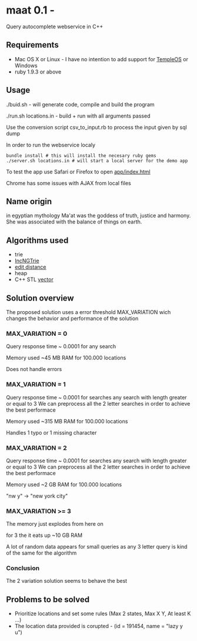 # maat 0.1 - 

Query autocomplete webservice in C++ 

## Requirements

- Mac OS X or Linux - I have no intention to add support for [TempleOS](http://www.templeos.org/) or Windows 
- ruby 1.9.3 or above


## Usage

./buid.sh - will generate code, compile and build the program

./run.sh locations.in - build + run with all arguments passed

Use the conversion script csv_to_input.rb to process the input given by sql dump

In order to run the webservice localy

```shell
bundle install # this will install the necesary ruby gems
./server.sh locations.in # will start a local server for the demo app
```

To test the app use Safari or Firefox to open [app/index.html](app/index.html)

Chrome has some issues with AJAX from local files 


## Name origin

in egyptian mythology Ma'at was the goddess of truth, justice and harmony. She was associated with the balance of things on earth.


## Algorithms used

- trie
- [IncNGTrie](http://www.vldb.org/pvldb/vol6/p373-xiao.pdf)
- [edit distance](http://en.wikipedia.org/wiki/Levenshtein_distance)
- heap
- C++ STL [vector](http://www.cplusplus.com/reference/vector/vector/)


## Solution overview

The proposed solution uses a error threshold MAX_VARIATION wich changes the behavior and performance of the solution

### MAX_VARIATION = 0

Query response time ~ 0.0001 for any search

Memory used ~45 MB RAM for 100.000 locations

Does not handle errors

### MAX_VARIATION = 1

Query response time ~ 0.0001 for searches any search with length greater or equal to 3
We can preprocess all the 2 letter searches in order to achieve the best performace

Memory used ~315 MB RAM for 100.000 locations

Handles 1 typo or 1 missing character 

### MAX_VARIATION = 2

Query response time ~ 0.0001 for searches any search with length greater or equal to 3
We can preprocess all the 2 letter searches in order to achieve the best performace

Memory used ~2 GB RAM for 100.000 locations

"nw y" -> "new york city" 

### MAX_VARIATION >= 3

The memory just explodes from here on 

for 3 the it eats up ~10 GB RAM

A lot of random data appears for small queries as any 3 letter query is kind of the same for the algorithm

### Conclusion

The 2 variation solution seems to behave the best 

## Problems to be solved

- Prioritize locations and set some rules (Max 2 states, Max X Y, At least K ...)
- The location data provided is corupted - (id = 191454, name = "lazy y u")










